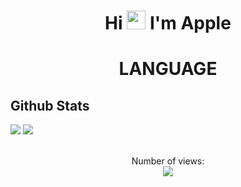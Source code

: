 <h1 align="center">Hi <img src="https://raw.githubusercontent.com/MartinHeinz/MartinHeinz/master/wave.gif" width="30px"> I'm Apple</h1>


<h1 align="center">LANGUAGE</h1>

## Github Stats
![](https://github-readme-stats-eight-theta.vercel.app/api?username=AppleSatin&layout=compact&theme=dark&hide_border=true&include_all_commits=true&count_private=true)
![](https://github-readme-stats-eight-theta.vercel.app/api/top-langs/?username=AppleSatin&layout=compact&theme=dark&hide_border=true&langs_count=10)

<p align="center">
    <br>Number of views: <br>
    <img src="https://profile-counter.glitch.me/KF5135/count.svg" />
</p>
